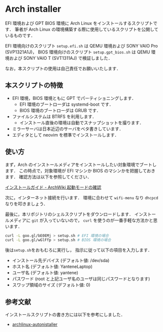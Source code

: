 # Arch installer

EFI 環境および GPT BIOS 環境に Arch Linux をインストールするスクリプトです．
筆者が Arch Linux の環境構築する際に使用しているスクリプトを公開しているものです．

EFI 環境向けのスクリプト `setup.efi.sh` は
QEMU 環境および SONY VAIO Pro (SVP1321A1J)，
BIOS 環境向けのスクリプト `setup.gpt_bios.sh` は
QEMU 環境および SONY VAIO T (SVT1311AJ) で検証しました．

なお，本スクリプトの使用は自己責任でお願いいたします．

## 本スクリプトの特徴

- EFI 環境，BIOS 環境ともに GPT でパーティショニングします．
  - EFI 環境のブートローダは systemd-boot です．
  - BIOS 環境のブートローダは GRUB です．
- ファイルシステムは BTRFS を利用します．
  - インストール直後の環境は自動でスナップショットを撮ります．
- ミラーサーバは日本近辺のサーバをベタ書きしています．
- エディタとして neovim を標準でインストールします．

## 使い方

まず，Arch のインストールメディアをインストールしたい対象環境でブートします．
この時点で，対象環境が EFI マシンか BIOS のマシンかを把握しておきます．
確認方法は以下を参照してください．

[インストールガイド - ArchWiki 起動モードの確認](https://wiki.archlinuxjp.org/index.php/%E3%82%A4%E3%83%B3%E3%82%B9%E3%83%88%E3%83%BC%E3%83%AB%E3%82%AC%E3%82%A4%E3%83%89#.E8.B5.B7.E5.8B.95.E3.83.A2.E3.83.BC.E3.83.89.E3.81.AE.E7.A2.BA.E8.AA.8D)

次に，インターネット接続を行います．
環境に合わせて `wifi-menu` なり `dhcpcd` なりを叩きましょう．

最後に，本リポジトリのシェルスクリプトをダウンロードします．
インストールメディアに `git` が入っていないので，
`curl` を使うのが一番手軽な方法かと思います．

```bash
curl -L goo.gl/bE0EMj > setup.sh # EFI 環境の場合
curl -L goo.gl/wGlFfp > setup.sh # BIOS 環境の場合
```

後は`setup.sh`をおもむろに実行し，
指示に従って以下の項目を入力します．
- インストール先デバイス (デフォルト値: /dev/sda)
- ホスト名 (デフォルト値: YanteneLaptop)
- ユーザ名 (デフォルト値: yantene)
- パスワード (root と上記ユーザ名のユーザは同じパスワードとなります)
- スワップ領域のサイズ (デフォルト値: 0)

## 参考文献

インストールスクリプトの書き方には以下を参考にしました．

- [archlinux-autonistaller](https://github.com/tukiyo/archlinux-autonistaller)
